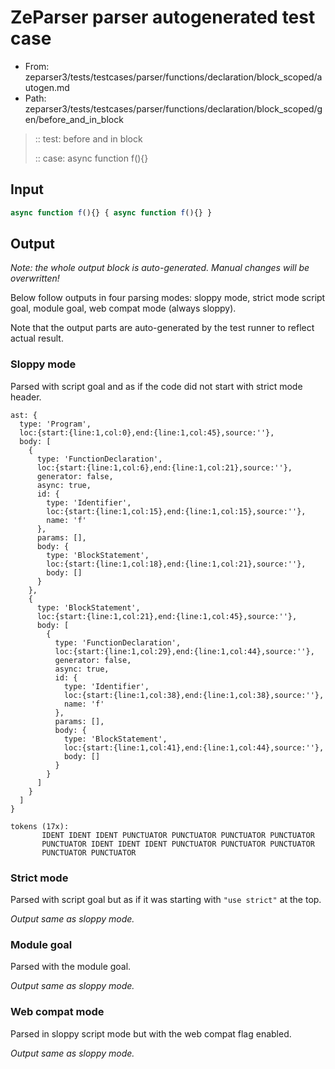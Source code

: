 # ZeParser parser autogenerated test case

- From: zeparser3/tests/testcases/parser/functions/declaration/block_scoped/autogen.md
- Path: zeparser3/tests/testcases/parser/functions/declaration/block_scoped/gen/before_and_in_block

> :: test: before and in block
>
> :: case: async function f(){}

## Input


`````js
async function f(){} { async function f(){} }
`````

## Output

_Note: the whole output block is auto-generated. Manual changes will be overwritten!_

Below follow outputs in four parsing modes: sloppy mode, strict mode script goal, module goal, web compat mode (always sloppy).

Note that the output parts are auto-generated by the test runner to reflect actual result.

### Sloppy mode

Parsed with script goal and as if the code did not start with strict mode header.

`````
ast: {
  type: 'Program',
  loc:{start:{line:1,col:0},end:{line:1,col:45},source:''},
  body: [
    {
      type: 'FunctionDeclaration',
      loc:{start:{line:1,col:6},end:{line:1,col:21},source:''},
      generator: false,
      async: true,
      id: {
        type: 'Identifier',
        loc:{start:{line:1,col:15},end:{line:1,col:15},source:''},
        name: 'f'
      },
      params: [],
      body: {
        type: 'BlockStatement',
        loc:{start:{line:1,col:18},end:{line:1,col:21},source:''},
        body: []
      }
    },
    {
      type: 'BlockStatement',
      loc:{start:{line:1,col:21},end:{line:1,col:45},source:''},
      body: [
        {
          type: 'FunctionDeclaration',
          loc:{start:{line:1,col:29},end:{line:1,col:44},source:''},
          generator: false,
          async: true,
          id: {
            type: 'Identifier',
            loc:{start:{line:1,col:38},end:{line:1,col:38},source:''},
            name: 'f'
          },
          params: [],
          body: {
            type: 'BlockStatement',
            loc:{start:{line:1,col:41},end:{line:1,col:44},source:''},
            body: []
          }
        }
      ]
    }
  ]
}

tokens (17x):
       IDENT IDENT IDENT PUNCTUATOR PUNCTUATOR PUNCTUATOR PUNCTUATOR
       PUNCTUATOR IDENT IDENT IDENT PUNCTUATOR PUNCTUATOR PUNCTUATOR
       PUNCTUATOR PUNCTUATOR
`````

### Strict mode

Parsed with script goal but as if it was starting with `"use strict"` at the top.

_Output same as sloppy mode._

### Module goal

Parsed with the module goal.

_Output same as sloppy mode._

### Web compat mode

Parsed in sloppy script mode but with the web compat flag enabled.

_Output same as sloppy mode._
